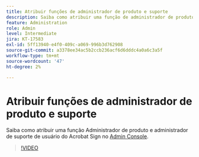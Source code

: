 ```yaml
---
title: Atribuir funções de administrador de produto e suporte
description: Saiba como atribuir uma função de administrador de produto e de suporte de usuário do Acrobat Sign no Admin Console
feature: Administration
role: Admin
level: Intermediate
jira: KT-17583
exl-id: 5ff13940-e4f0-409c-a069-996b3d762908
source-git-commit: a3378ee34ac5b2ccb236acf6d6dddc4a0a6c3a5f
workflow-type: tm+mt
source-wordcount: '47'
ht-degree: 2%

---
```


# Atribuir funções de administrador de produto e suporte

Saiba como atribuir uma função Administrador de produto e administrador de suporte de usuário do Acrobat Sign no [Admin Console](https://adminconsole.adobe.com/br/).

>[!VIDEO](https://video.tv.adobe.com/v/3453157?quality=12&learn=on&hidetitle=true)
